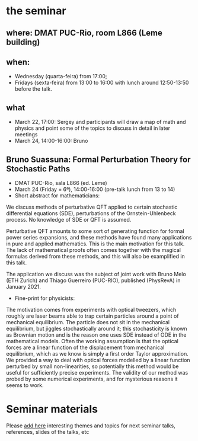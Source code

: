 # the seminar
## where: DMAT PUC-Rio, room L866 (Leme building)
## when:
  - Wednesday (quarta-feira) from 17:00;
  - Fridays (sexta-feira) from 13:00 to 16:00 with lunch around 12:50-13:50 before the talk.

## what

- March 22, 17:00:   Sergey and participants will draw a map of math and physics and point some of the topics to discuss in detail in later meetings
- March 24, 14:00-16:00:  Bruno

## **Bruno Suassuna**: Formal Perturbation Theory for Stochastic Paths
- DMAT PUC-Rio, sala L866 (ed. Leme)
- March 24 (Friday = 6ª), 14:00-16:00 (pre-talk lunch from 13 to 14)
- Short abstract for mathematicians:

We discuss methods of perturbative QFT applied to certain stochastic differential equations (SDE), perturbations of the Ornstein-Uhlenbeck process. No knowledge of SDE or QFT is assumed.

Perturbative QFT amounts to some sort of generating function for formal power series expansions, and these methods have found many applications in pure and applied mathematics. This is the main motivation for this talk. The lack of mathematical proofs often comes together with the magical formulas derived from these methods, and this will also be examplified in this talk. 

The application we discuss was the subject of joint work with Bruno Melo (ETH Zurich) and Thiago Guerreiro (PUC-RIO), published (PhysRevA) in January 2021.

- Fine-print for physicists:

The motivation comes from experiments with optical tweezers, which roughly are laser beams able to trap certain particles around a point of mechanical equilibrium. The particle does not sit in the mechanical equilibrium, but jiggles stochastically around it; this stochasticity is known as Brownian motion and is the reason one uses SDE instead of ODE in the mathematical models. Often the working assumption is that the optical forces are a linear function of the displacement from mechanical equilibrium, which as we know is simply a first order Taylor approximation. We provided a way to deal with optical forces modelled by a linear function perturbed by small non-linearities, so potentially this method would be useful for sufficiently precise experiments. The validity of our method was probed by some numerical experiments, and for mysterious reasons it seems to work.

# Seminar materials

Please [add here](https://github.com/sergunchik/seminario/topics.md)
interesting themes and topics for next seminar talks, references, slides of the talks, etc



